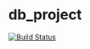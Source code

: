 # db_project

[![Build Status](https://travis-ci.com/czeslavo/db_project.svg?token=ztTjmjy3ujPuyUAx2kBV&branch=master)](https://travis-ci.com/czeslavo/db_project)

